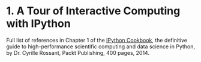 # 1. A Tour of Interactive Computing with IPython

Full list of references in Chapter 1 of the [IPython Cookbook](http://ipython-books.github.io), the definitive guide to high-performance scientific computing and data science in Python, by Dr. Cyrille Rossant, Packt Publishing, 400 pages, 2014.
